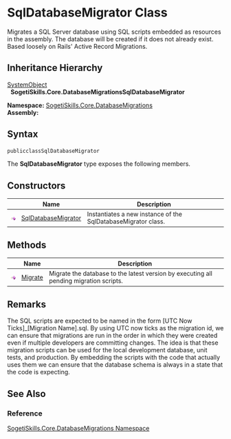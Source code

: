 SqlDatabaseMigrator Class
=========================
Migrates a SQL Server database using SQL scripts embedded as resources in the assembly. The database will be created if it does not already exist. Based loosely on Rails' Active Record Migrations.


Inheritance Hierarchy
---------------------
[SystemObject][1]  
  **SogetiSkills.Core.DatabaseMigrationsSqlDatabaseMigrator**  

**Namespace:** [SogetiSkills.Core.DatabaseMigrations][2]  
**Assembly:**

Syntax
------

```csharp
publicclassSqlDatabaseMigrator
```

The **SqlDatabaseMigrator** type exposes the following members.


Constructors
------------

                 | Name                     | Description                                                   
---------------- | ------------------------ | ------------------------------------------------------------- 
![Public method] | [SqlDatabaseMigrator][3] | Instantiates a new instance of the SqlDatabaseMigrator class. 


Methods
-------

                 | Name         | Description                                                                            
---------------- | ------------ | -------------------------------------------------------------------------------------- 
![Public method] | [Migrate][4] | Migrate the database to the latest version by executing all pending migration scripts. 


Remarks
-------
 The SQL scripts are expected to be named in the form [UTC Now Ticks]_[Migration Name].sql. By using UTC now ticks as the migration id, we can ensure that migrations are run in the order in which they were created even if multiple developers are committing changes. The idea is that these migration scripts can be used for the local development database, unit tests, and production. By embedding the scripts with the code that actually uses them we can ensure that the database schema is always in a state that the code is expecting. 

See Also
--------

### Reference
[SogetiSkills.Core.DatabaseMigrations Namespace][2]  

[1]: http://msdn.microsoft.com/en-us/library/e5kfa45b
[2]: ../README.md
[3]: _ctor.md
[4]: Migrate.md
[Public method]: ../../_icons/pubmethod.gif "Public method"
